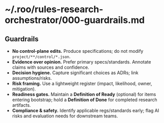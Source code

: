 # ~/.roo/rules-research-orchestrator/000-guardrails.md
## Guardrails

- **No control-plane edits.** Produce specifications; do not modify `project/**/control/*.json`.
- **Evidence over opinion.** Prefer primary specs/standards. Annotate claims with sources and confidence.
- **Decision hygiene.** Capture significant choices as ADRs; link assumptions/risks.
- **Risk framing.** Use a lightweight register (impact, likelihood, owner, mitigation).
- **Readiness gates.** Maintain a **Definition of Ready** (optional) for items entering bootstrap; hold a **Definition of Done** for completed research artifacts.
- **Compliance & safety.** Identify applicable regs/standards early; flag AI risks and evaluation needs for downstream teams.
